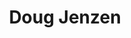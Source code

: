 ---
title: 'Doug Jenzen'
first_name: 'Doug'
last_name: 'Jenzen'
org_title: 'Director'
organization: 'Dunes Center'
state: 'CA'
email: 'doug@dunescenter.org'
phone: ''
chair: true
active: true
assignee: 'dougjenzen'

---